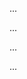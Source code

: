 <panel type="warning" header=":trophy: Can follow a simple style guide :star::star:" expandable expanded no-close>

<panel type="warning" header=":trophy: Can explain the importance of code quality :star::star:" expandable>
  <include src="../../book/codeQuality/introduction/basic/full.md" />
  <panel header=":dart: Evidence" expanded>

...

  </panel>
</panel>

<panel type="warning" header=":trophy: Can explain the need for following a standard :star::star:" expandable>
  <include src="../../book/codeQuality/followStandard/introduction/full.md" />
  <panel header=":dart: Evidence" expanded>

...

  </panel>
</panel>

<panel type="warning" header=":trophy: Can follow simple mechanical style rules :star::star:" expandable>
  <include src="../../book/codeQuality/followStandard/basic/full.md" />
  <panel header=":dart: Evidence" expanded>

...

  </panel>
</panel>

<panel type="info" header=":trophy: Can follow intermediate style rules :star::star::star:" expandable>
  <include src="../../book/codeQuality/followStandard/intermediate/full.md" />
  <panel header=":dart: Evidence" expanded>

...

  </panel>
</panel>

</panel>
